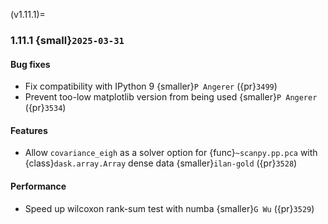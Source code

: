 (v1.11.1)=
### 1.11.1 {small}`2025-03-31`

#### Bug fixes

- Fix compatibility with IPython 9 {smaller}`P Angerer` ({pr}`3499`)
- Prevent too-low matplotlib version from being used {smaller}`P Angerer` ({pr}`3534`)

#### Features

- Allow `covariance_eigh` as a solver option for {func}`~scanpy.pp.pca` with {class}`dask.array.Array` dense data {smaller}`ilan-gold` ({pr}`3528`)

#### Performance

- Speed up wilcoxon rank-sum test with numba {smaller}`G Wu` ({pr}`3529`)
